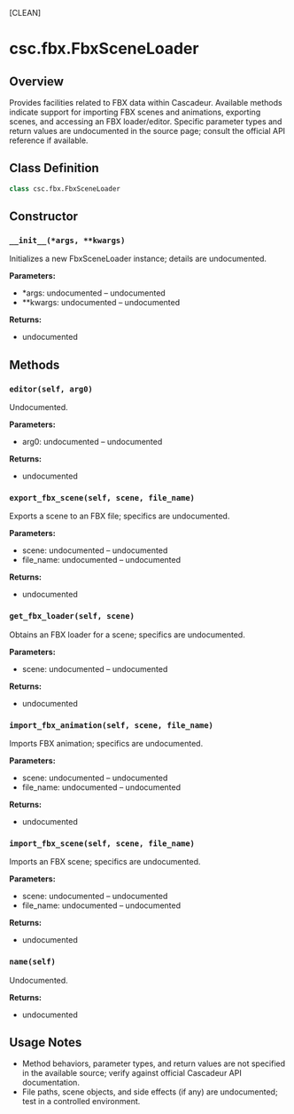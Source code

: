 [CLEAN]

# csc.fbx.FbxSceneLoader

## Overview
Provides facilities related to FBX data within Cascadeur. Available methods indicate support for importing FBX scenes and animations, exporting scenes, and accessing an FBX loader/editor. Specific parameter types and return values are undocumented in the source page; consult the official API reference if available.

## Class Definition
```python
class csc.fbx.FbxSceneLoader
```

## Constructor

### `__init__(*args, **kwargs)`
Initializes a new FbxSceneLoader instance; details are undocumented.

**Parameters:**
- *args: undocumented – undocumented
- **kwargs: undocumented – undocumented

**Returns:**
- undocumented

## Methods

### `editor(self, arg0)`
Undocumented.

**Parameters:**
- arg0: undocumented – undocumented

**Returns:**
- undocumented

### `export_fbx_scene(self, scene, file_name)`
Exports a scene to an FBX file; specifics are undocumented.

**Parameters:**
- scene: undocumented – undocumented
- file_name: undocumented – undocumented

**Returns:**
- undocumented

### `get_fbx_loader(self, scene)`
Obtains an FBX loader for a scene; specifics are undocumented.

**Parameters:**
- scene: undocumented – undocumented

**Returns:**
- undocumented

### `import_fbx_animation(self, scene, file_name)`
Imports FBX animation; specifics are undocumented.

**Parameters:**
- scene: undocumented – undocumented
- file_name: undocumented – undocumented

**Returns:**
- undocumented

### `import_fbx_scene(self, scene, file_name)`
Imports an FBX scene; specifics are undocumented.

**Parameters:**
- scene: undocumented – undocumented
- file_name: undocumented – undocumented

**Returns:**
- undocumented

### `name(self)`
Undocumented.

**Returns:**
- undocumented

## Usage Notes
- Method behaviors, parameter types, and return values are not specified in the available source; verify against official Cascadeur API documentation.
- File paths, scene objects, and side effects (if any) are undocumented; test in a controlled environment.


